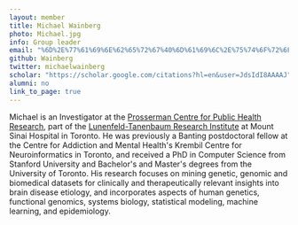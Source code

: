 ```yaml
---
layout: member
title: Michael Wainberg
photo: Michael.jpg
info: Group leader
email: "%6D%2E%77%61%69%6E%62%65%72%67%40%6D%61%69%6C%2E%75%74%6F%72%6F%6E%74%6F%2E%63%61"
github: Wainberg
twitter: michaelwainberg
scholar: "https://scholar.google.com/citations?hl=en&user=JdsIdI8AAAAJ"
alumni: no
link_to_page: true
---
```

Michael is an Investigator at the [Prosserman Centre for Public Health Research](https://net.lunenfeld.ca/pcphr/), part of the [Lunenfeld-Tanenbaum Research Institute](https://www.lunenfeld.ca/) at Mount Sinai Hospital in Toronto. He was previously a Banting postdoctoral fellow at the Centre for Addiction and Mental Health's Krembil Centre for Neuroinformatics in Toronto, and received a PhD in Computer Science from Stanford University and Bachelor's and Master's degrees from the University of Toronto. His research focuses on mining genetic, genomic and biomedical datasets for clinically and therapeutically relevant insights into brain disease etiology, and incorporates aspects of human genetics, functional genomics, systems biology, statistical modeling, machine learning, and epidemiology.